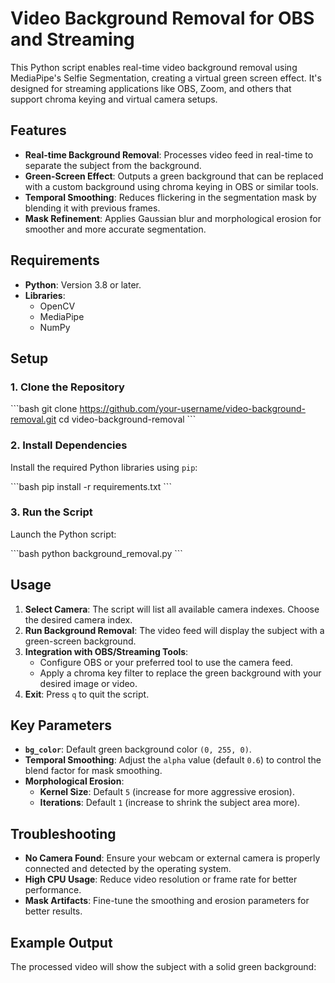 # Video Background Removal for OBS and Streaming

This Python script enables real-time video background removal using MediaPipe's Selfie Segmentation, creating a virtual green screen effect. It's designed for streaming applications like OBS, Zoom, and others that support chroma keying and virtual camera setups.

## Features
- **Real-time Background Removal**: Processes video feed in real-time to separate the subject from the background.
- **Green-Screen Effect**: Outputs a green background that can be replaced with a custom background using chroma keying in OBS or similar tools.
- **Temporal Smoothing**: Reduces flickering in the segmentation mask by blending it with previous frames.
- **Mask Refinement**: Applies Gaussian blur and morphological erosion for smoother and more accurate segmentation.

## Requirements
- **Python**: Version 3.8 or later.
- **Libraries**:
  - OpenCV
  - MediaPipe
  - NumPy

## Setup

### 1. Clone the Repository
\`\`\`bash
git clone https://github.com/your-username/video-background-removal.git
cd video-background-removal
\`\`\`

### 2. Install Dependencies
Install the required Python libraries using `pip`:

\`\`\`bash
pip install -r requirements.txt
\`\`\`

### 3. Run the Script
Launch the Python script:

\`\`\`bash
python background_removal.py
\`\`\`

## Usage
1. **Select Camera**: The script will list all available camera indexes. Choose the desired camera index.
2. **Run Background Removal**: The video feed will display the subject with a green-screen background.
3. **Integration with OBS/Streaming Tools**:
   - Configure OBS or your preferred tool to use the camera feed.
   - Apply a chroma key filter to replace the green background with your desired image or video.
4. **Exit**: Press `q` to quit the script.

## Key Parameters
- **`bg_color`**: Default green background color `(0, 255, 0)`.
- **Temporal Smoothing**: Adjust the `alpha` value (default `0.6`) to control the blend factor for mask smoothing.
- **Morphological Erosion**:
  - **Kernel Size**: Default `5` (increase for more aggressive erosion).
  - **Iterations**: Default `1` (increase to shrink the subject area more).

## Troubleshooting
- **No Camera Found**: Ensure your webcam or external camera is properly connected and detected by the operating system.
- **High CPU Usage**: Reduce video resolution or frame rate for better performance.
- **Mask Artifacts**: Fine-tune the smoothing and erosion parameters for better results.

## Example Output
The processed video will show the subject with a solid green background:

